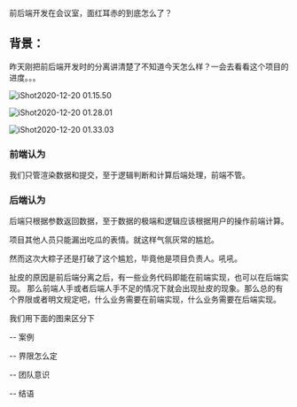 前后端开发在会议室，面红耳赤的到底怎么了？

## 背景：

昨天刚把前后端开发时的分离讲清楚了不知道今天怎么样？一会去看看这个项目的进度。。。

![iShot2020-12-20 01.15.50](https://gitee.com/stivepeim/img4mk/raw/master/20201220011600.png)

![iShot2020-12-20 01.28.01](https://gitee.com/stivepeim/img4mk/raw/master/20201220012809.png)

![iShot2020-12-20 01.33.03](https://gitee.com/stivepeim/img4mk/raw/master/20201220013310.png)

### 前端认为

我们只管渲染数据和提交，至于逻辑判断和计算后端处理，前端不管。

### 后端认为

后端只根据参数返回数据，至于数据的极端和逻辑应该根据用户的操作前端计算。

项目其他人员只能漏出吃瓜的表情。就这样气氛灰常的尴尬。

然而这次大粽子还是打破了这个尴尬，毕竟他是项目负责人。吼吼。

扯皮的原因是前后端分离之后，有一些业务代码即能在前端实现，也可以在后端实现。 那么前端人手或者后端人手不足的情况下就会出现扯皮的现象。那么总的有个界限或者明文规定吧，什么业务需要在前端实现，什么业务需要在后端实现。

我们用下面的图来区分下

-- 案例







-- 界限怎么定





-- 团队意识







-- 结语